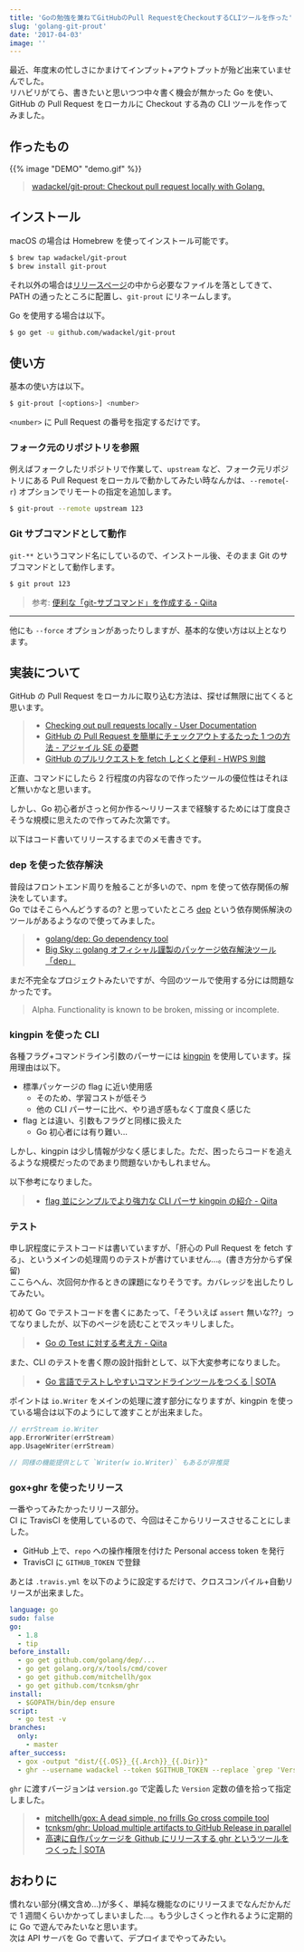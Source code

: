 ```yaml
---
title: 'Goの勉強を兼ねてGitHubのPull RequestをCheckoutするCLIツールを作った'
slug: 'golang-git-prout'
date: '2017-04-03'
image: ''
---
```


最近、年度末の忙しさにかまけてインプット+アウトプットが殆ど出来ていませんでした。  
リハビリがてら、書きたいと思いつつ中々書く機会が無かった Go を使い、GitHub の Pull Request をローカルに Checkout する為の CLI ツールを作ってみました。

## 作ったもの

{{% image "DEMO" "demo.gif" %}}

> [wadackel/git-prout: Checkout pull request locally with Golang.](https://github.com/wadackel/git-prout)

## インストール

macOS の場合は Homebrew を使ってインストール可能です。

```bash
$ brew tap wadackel/git-prout
$ brew install git-prout
```

それ以外の場合は[リリースページ](https://github.com/wadackel/git-prout/releases)の中から必要なファイルを落としてきて、PATH の通ったところに配置し、`git-prout` にリネームします。

Go を使用する場合は以下。

```bash
$ go get -u github.com/wadackel/git-prout
```

## 使い方

基本の使い方は以下。

```bash
$ git-prout [<options>] <number>
```

`<number>` に Pull Request の番号を指定するだけです。

### フォーク元のリポジトリを参照

例えばフォークしたリポジトリで作業して、`upstream` など、フォーク元リポジトリにある Pull Request をローカルで動かしてみたい時なんかは、`--remote`(`-r`) オプションでリモートの指定を追加します。

```bash
$ git-prout --remote upstream 123
```

### Git サブコマンドとして動作

`git-**` というコマンド名にしているので、インストール後、そのまま Git のサブコマンドとして動作します。

```bash
$ git prout 123
```

> 参考: [便利な「git-サブコマンド」を作成する - Qiita](http://qiita.com/b4b4r07/items/6b76a5f969231e5e9748)

---

他にも `--force` オプションがあったりしますが、基本的な使い方は以上となります。

## 実装について

GitHub の Pull Request をローカルに取り込む方法は、探せば無限に出てくると思います。

> - [Checking out pull requests locally - User Documentation](https://help.github.com/articles/checking-out-pull-requests-locally/)
> - [GitHub の Pull Request を簡単にチェックアウトするたった 1 つの方法 - アジャイル SE の憂鬱](http://sinsoku.hatenablog.com/entry/2016/01/05/124957)
> - [GitHub のプルリクエストを fetch しとくと便利 - HWPS 別館](http://d.hatena.ne.jp/holysugar/20130129/p1)

正直、コマンドにしたら 2 行程度の内容なので作ったツールの優位性はそれほど無いかなと思います。

しかし、Go 初心者がさっと何か作る〜リリースまで経験するためには丁度良さそうな規模に思えたので作ってみた次第です。

以下はコード書いてリリースするまでのメモ書きです。

### dep を使った依存解決

普段はフロントエンド周りを触ることが多いので、npm を使って依存関係の解決をしています。  
Go ではそこらへんどうするの? と思っていたところ [dep](https://github.com/golang/dep) という依存関係解決のツールがあるようなので使ってみました。

> - [golang/dep: Go dependency tool](https://github.com/golang/dep)
> - [Big Sky :: golang オフィシャル謹製のパッケージ依存解決ツール「dep」](http://mattn.kaoriya.net/software/lang/go/20170125023240.htm)

まだ不完全なプロジェクトみたいですが、今回のツールで使用する分には問題なかったです。

> Alpha. Functionality is known to be broken, missing or incomplete.

### kingpin を使った CLI

各種フラグ+コマンドライン引数のパーサーには [kingpin](https://github.com/alecthomas/kingpin) を使用しています。採用理由は以下。

- 標準パッケージの flag に近い使用感
  - そのため、学習コストが低そう
  - 他の CLI パーサーに比べ、やり過ぎ感もなく丁度良く感じた
- flag とは違い、引数もフラグと同様に扱えた
  - Go 初心者には有り難い...

しかし、kingpin は少し情報が少なく感じました。ただ、困ったらコードを追えるような規模だったのであまり問題ないかもしれません。

以下参考になりました。

> - [flag 並にシンプルでより強力な CLI パーサ kingpin の紹介 - Qiita](http://qiita.com/kumatch/items/258d7984c0270f6dd73a)

### テスト

申し訳程度にテストコードは書いていますが、「肝心の Pull Request を fetch する」、というメインの処理周りのテストが書けていません...。(書き方分からず保留)  
ここらへん、次回何か作るときの課題になりそうです。カバレッジを出したりしてみたい。

初めて Go でテストコードを書くにあたって、「そういえば `assert` 無いな??」ってなりましたが、以下のページを読むことでスッキリしました。

> - [Go の Test に対する考え方 - Qiita](http://qiita.com/Jxck_/items/8717a5982547cfa54ebc)

また、CLI のテストを書く際の設計指針として、以下大変参考になりました。

> - [Go 言語でテストしやすいコマンドラインツールをつくる | SOTA](http://deeeet.com/writing/2014/12/18/golang-cli-test/)

ポイントは `io.Writer` をメインの処理に渡す部分になりますが、kingpin を使っている場合は以下のようにして渡すことが出来ました。

```go
// errStream io.Writer
app.ErrorWriter(errStream)
app.UsageWriter(errStream)

// 同様の機能提供として `Writer(w io.Writer)` もあるが非推奨
```

### gox+ghr を使ったリリース

一番やってみたかったリリース部分。  
CI に TravisCI を使用しているので、今回はそこからリリースさせることにしました。

- GitHub 上で、`repo` への操作権限を付けた Personal access token を発行
- TravisCI に `GITHUB_TOKEN` で登録

あとは `.travis.yml` を以下のように設定するだけで、クロスコンパイル+自動リリースが出来ました。

```yml
language: go
sudo: false
go:
  - 1.8
  - tip
before_install:
  - go get github.com/golang/dep/...
  - go get golang.org/x/tools/cmd/cover
  - go get github.com/mitchellh/gox
  - go get github.com/tcnksm/ghr
install:
  - $GOPATH/bin/dep ensure
script:
  - go test -v
branches:
  only:
    - master
after_success:
  - gox -output "dist/{{.OS}}_{{.Arch}}_{{.Dir}}"
  - ghr --username wadackel --token $GITHUB_TOKEN --replace `grep 'Version =' version.go | sed -E 's/.*"(.+)"$$/\1/'` dist/
```

`ghr` に渡すバージョンは `version.go` で定義した `Version` 定数の値を拾って指定しました。

> - [mitchellh/gox: A dead simple, no frills Go cross compile tool](https://github.com/mitchellh/gox)
> - [tcnksm/ghr: Upload multiple artifacts to GitHub Release in parallel](https://github.com/tcnksm/ghr)
> - [高速に自作パッケージを Github にリリースする ghr というツールをつくった | SOTA](http://deeeet.com/writing/2014/07/29/ghr/)

## おわりに

慣れない部分(構文含め...)が多く、単純な機能なのにリリースまでなんだかんだで 1 週間くらいかかってしまいました...。もう少しさくっと作れるように定期的に Go で遊んでみたいなと思います。  
次は API サーバを Go で書いて、デプロイまでやってみたい。
